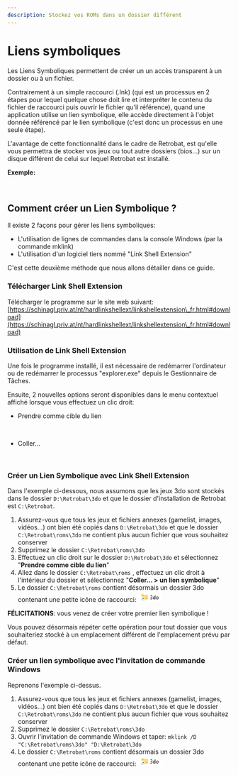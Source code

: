 ```yaml
---
description: Stockez vos ROMs dans un dossier différent
---
```


# Liens symboliques

Les Liens Symboliques permettent de créer un un accès transparent à un dossier ou à un fichier.

Contrairement à un simple raccourci (.lnk) (qui est un processus en 2 étapes pour lequel quelque chose doit lire et interpréter le contenu du fichier de raccourci puis ouvrir le fichier qu'il référence), quand une application utilise un lien symbolique, elle accède directement à l'objet donnée référencé par le lien symbolique (c'est donc un processus en une seule étape).

L'avantage de cette fonctionnalité dans le cadre de Retrobat, est qu'elle vous permettra de stocker vos jeux ou tout autre dossiers (bios...) sur un disque différent de celui sur lequel Retrobat est installé.

**Exemple:**

<div align="left">

<figure><img src="https://i.imgur.com/v7XAUFu.png" alt=""><figcaption></figcaption></figure>

</div>

## Comment créer un Lien Symbolique ?

Il existe 2 façons pour gérer les liens symboliques:

* L'utilisation de lignes de commandes dans la console Windows (par la commande mklink)
* L'utilisation d'un logiciel tiers nommé "Link Shell Extension"

C'est cette deuxième méthode que nous allons détailler dans ce guide.

### Télécharger Link Shell Extension

Télécharger le programme sur le site web suivant: [https://schinagl.priv.at/nt/hardlinkshellext/linkshellextension\_fr.html#download](https://schinagl.priv.at/nt/hardlinkshellext/linkshellextension\_fr.html#download)

### Utilisation de Link Shell Extension

Une fois le programme installé, il est nécessaire de redémarrer l'ordinateur ou de redémarrer le processus "explorer.exe" depuis le Gestionnaire de Tâches.

Ensuite, 2 nouvelles options seront disponibles dans le menu contextuel affiché lorsque vous effectuez un clic droit:

* Prendre comme cible du lien

<div align="left">

<figure><img src="https://i.imgur.com/DJ3yi2r.png" alt=""><figcaption></figcaption></figure>

</div>

* Coller...

<div align="left">

<figure><img src="https://i.imgur.com/j2TnYfg.png" alt=""><figcaption></figcaption></figure>

</div>

### Créer un Lien Symbolique avec Link Shell Extension

Dans l'exemple ci-dessous, nous assumons que les jeux 3do sont stockés dans le dossier `D:\Retrobat\3do` et que le dossier d'installation de Retrobat est `C:\Retrobat`.

1. Assurez-vous que tous les jeux et fichiers annexes (gamelist, images, vidéos...) ont bien été copiés dans `D:\Retrobat\3do` et que le dossier `C:\Retrobat\roms\3do` ne contient plus aucun fichier que vous souhaitez conserver
2. Supprimez le dossier `C:\Retrobat\roms\3do`
3. Effectuez un clic droit sur le dossier `D:\Retrobat\3do` et sélectionnez "**Prendre comme cible du lien**"
4. Allez dans le dossier `C:\Retrobat\roms` , effectuez un clic droit à l'intérieur du dossier et sélectionnez "**Coller... > un lien symbolique**"
5. Le dossier `C:\Retrobat\roms` contient désormais un dossier 3do contenant une petite icône de raccourci: ![](<../.gitbook/assets/image (31).png>)&#x20;

**FÉLICITATIONS**: vous venez de créer votre premier lien symbolique !

Vous pouvez désormais répéter cette opération pour tout dossier que vous souhaiteriez stocké à un emplacement différent de l'emplacement prévu par défaut.

### Créer un lien symbolique avec l'invitation de commande Windows

Reprenons l'exemple ci-dessus.

1. Assurez-vous que tous les jeux et fichiers annexes (gamelist, images, vidéos...) ont bien été copiés dans `D:\Retrobat\3do` et que le dossier `C:\Retrobat\roms\3do` ne contient plus aucun fichier que vous souhaitez conserver
2. Supprimez le dossier `C:\Retrobat\roms\3do`
3. Ouvrir l'invitation de commande Windows et taper: `mklink /D "C:\Retrobat\roms\3do" "D:\Retrobat\3do`
4. Le dossier `C:\Retrobat\roms` contient désormais un dossier 3do contenant une petite icône de raccourci: ![](<../.gitbook/assets/image (31).png>)&#x20;

<div align="left">

<figure><img src="https://i.imgur.com/wgrK31v.png" alt=""><figcaption></figcaption></figure>

</div>
